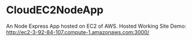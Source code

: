 # CloudEC2NodeApp
An Node Express App hosted on EC2 of AWS.
Hosted Working Site Demo:  
http://ec2-3-92-84-107.compute-1.amazonaws.com:3000/
